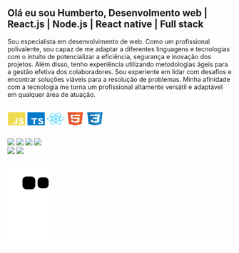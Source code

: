 ## Olá eu sou Humberto, Desenvolmento web | React.js | Node.js | React native | Full stack

Sou especialista em desenvolvimento de web. Como um profissional polivalente, sou capaz de me adaptar a diferentes linguagens e tecnologias com o intuito de potencializar a eficiência, segurança e inovação dos projetos.
Além disso, tenho experiência utilizando metodologias ágeis para a gestão efetiva dos colaboradores. Sou experiente em lidar com desafios e encontrar soluções viáveis para a resolução de problemas.
Minha afinidade com a tecnologia me torna um profissional altamente versátil e adaptável em qualquer área de atuação.

<div style="display: inline_block"><br>
  <img align="center" alt="Rafa-Js" height="30" width="40" src="https://raw.githubusercontent.com/devicons/devicon/master/icons/javascript/javascript-plain.svg">
  <img align="center" alt="Rafa-Ts" height="30" width="40" src="https://raw.githubusercontent.com/devicons/devicon/master/icons/typescript/typescript-plain.svg">
  <img align="center" alt="Rafa-React" height="30" width="40" src="https://raw.githubusercontent.com/devicons/devicon/master/icons/react/react-original.svg">
  <img align="center" alt="Rafa-HTML" height="30" width="40" src="https://raw.githubusercontent.com/devicons/devicon/master/icons/html5/html5-original.svg">
  <img align="center" alt="Rafa-CSS" height="30" width="40" src="https://raw.githubusercontent.com/devicons/devicon/master/icons/css3/css3-original.svg">
 
</div>
  
  ##
 
<div> 
  <a href="https://www.instagram.com/humbertojj" target="_blank"><img src="https://img.shields.io/badge/-Instagram-%23E4405F?style=for-the-badge&logo=instagram&logoColor=white" target="_blank"></a>
 <a href="https://discord.com/channels/590261328686481419/590606527778258954" target="_blank"><img src="https://img.shields.io/badge/Discord-7289DA?style=for-the-badge&logo=discord&logoColor=white" target="_blank"></a> 
  <a href = "mailto:humbertofejr@gmail.com"><img src="https://img.shields.io/badge/-Gmail-%23333?style=for-the-badge&logo=gmail&logoColor=white" target="_blank"></a>
  <a href="https://www.linkedin.com/in/humberto-ferreira-114250135" target="_blank"><img src="https://img.shields.io/badge/-LinkedIn-%230077B5?style=for-the-badge&logo=linkedin&logoColor=white" target="_blank"></a> 
  
</div>

<div> 
  <a href = "mailto:joaomarcolino969@gmail.com"><img src="https://img.shields.io/badge/-Gmail-%23333?style=for-the-badge&logo=gmail&logoColor=white" target="_blank"></a>
  <a href="https://www.linkedin.com/in/jm767/" target="_blank"><img src="https://img.shields.io/badge/-LinkedIn-%230077B5?style=for-the-badge&logo=linkedin&logoColor=white" target="_blank"></a>
 
![Snake animation](https://github.com/FragaInDev/FragaInDev/blob/output/github-contribution-grid-snake.svg)
 </div>
